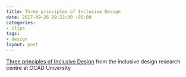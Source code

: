 ```yaml
---
title: Three principles of Inclusive Design
date: 2017-09-26 19:23:00 -05:00
categories:
- clips
tags:
- design
layout: post
---
```


[Three principles of Inclusive Design](https://idrc.ocadu.ca/index.php/resources/idrc-online/library-of-papers/443-whatisinclusivedesign) from the inclusive design research centre at OCAD University